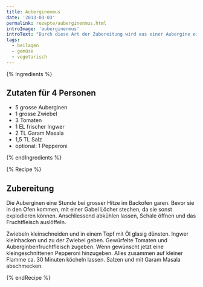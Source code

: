```yaml
---
title: Auberginenmus
date: '2013-03-03'
permalink: rezepte/auberginenmus.html
introImage: 'auberginenmus'
introText: "Durch diese Art der Zubereitung wird aus einer Aubergine eine tolle Beilage zu einem indischen Menü. So kann sich die Aubergine nicht mit Fett vollsaugen. Auf diese Art schmeckt sie sehr aromatisch. Eine gute Möglichkeit, dieses Gemüse neu kennenzulernen."
tags:
  - beilagen
  - gemüse
  - vegetarisch
---
```


{% Ingredients %}

## Zutaten für 4 Personen

- 5 grosse Auberginen
- 1 grosse Zwiebel
- 3 Tomaten
- 1 EL frischer Ingwer
- 2 TL Garam Masala
- 1,5 TL Salz
- optional: 1 Pepperoni

{% endIngredients %}

{% Recipe %}

## Zubereitung

Die Auberginen eine Stunde bei grosser Hitze im Backofen garen. Bevor sie in den Ofen kommen, mit einer Gabel Löcher stechen, da sie sonst explodieren können. Anschliessend abkühlen lassen, Schale öffnen und das Fruchtfleisch auslöffeln.

Zwiebeln kleinschneiden und in einem Topf mit Öl glasig dünsten. Ingwer kleinhacken und zu der Zwiebel geben. Gewürfelte Tomaten und Auberginbenfruchtfleisch zugeben. Wenn gewünscht jetzt eine kleingeschnittenen Pepperoni hinzugeben. Alles zusammen auf kleiner Flamme ca. 30 Minuten köcheln lassen. Salzen und mit Garam Masala abschmecken.

{% endRecipe %}
